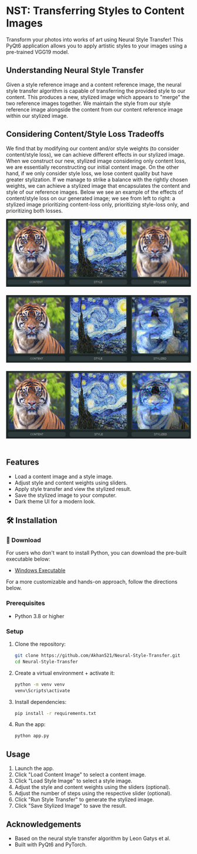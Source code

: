 # NST: Transferring Styles to Content Images

Transform your photos into works of art using Neural Style Transfer! This PyQt6 application allows you to apply artistic styles to your images using a pre-trained VGG19 model.

## Understanding Neural Style Transfer
Given a style reference image and a content reference image, the neural style transfer algorithm is capable of transferring the provided style to our content. This produces a new, stylized image which appears to "merge" the two reference images together. We maintain the style from our style reference image alongside the content from our content reference image within our stylized image.

## Considering Content/Style Loss Tradeoffs
We find that by modifying our content and/or style weights (to consider content/style loss), we can achieve different effects in our stylized image. When we construct our new, stylized image considering only content loss, we are essentially reconstructing our initial content image. On the other hand, if we only consider style loss, we lose content quality but have greater stylization. If we manage to strike a balance with the rightly chosen weights, we can achieve a stylized image that encapsulates the content and style of our reference images. Below we see an example of the effects of content/style loss on our generated image; we see from left to right: a stylized image prioritizing content-loss only, prioritizing style-loss only, and prioritizing both losses.
<div style="display: flex; flex-direction: column; align-items: center;">
  <div style="margin-bottom: 20px;">
    <img src="https://github.com/Akhan521/Neural-Style-Transfer/blob/main/screenshots/content_loss_only.png" alt="Content Loss Only">
  </div>
  <div style="margin-bottom: 20px;">
    <img src="https://github.com/Akhan521/Neural-Style-Transfer/blob/main/screenshots/style_loss_only.png" alt="Style Loss Only">
  </div>
  <div style="margin-bottom: 20px;">
    <img src="https://github.com/Akhan521/Neural-Style-Transfer/blob/main/screenshots/tiger_as_starry_night.png" alt="Tiger in Starry Night Style">
  </div>
</div>

## Features
- Load a content image and a style image.
- Adjust style and content weights using sliders.
- Apply style transfer and view the stylized result.
- Save the stylized image to your computer.
- Dark theme UI for a modern look.

##  🛠 Installation

###  🚀 Download
For users who don't want to install Python, you can download the pre-built executable below:
- [Windows Executable](https://github.com/Akhan521/Neural-Style-Transfer/releases/download/v1.0.0/app.exe)

For a more customizable and hands-on approach, follow the directions below.
### Prerequisites
- Python 3.8 or higher

### Setup
1. Clone the repository:
   ```bash
   git clone https://github.com/Akhan521/Neural-Style-Transfer.git
   cd Neural-Style-Transfer

2. Create a virtual environment + activate it:
    ```bash
    python -m venv venv
    venv\Scripts\activate

3. Install dependencies:
    ```bash
    pip install -r requirements.txt

4. Run the app:
    ```bash
    python app.py

## Usage

1. Launch the app.
2. Click "Load Content Image" to select a content image.
3. Click "Load Style Image" to select a style image.
4. Adjust the style and content weights using the sliders (optional).
5. Adjust the number of steps using the respective slider (optional).
6. Click "Run Style Transfer" to generate the stylized image.
7. Click "Save Stylized Image" to save the result.

## Acknowledgements
* Based on the neural style transfer algorithm by Leon Gatys et al.
* Built with PyQt6 and PyTorch.
